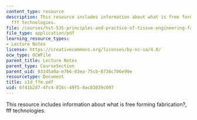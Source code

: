 ```yaml
---
content_type: resource
description: This resource includes information about what is free forming fabrication?,
  fff technologies.
file: /courses/hst-535-principles-and-practice-of-tissue-engineering-fall-2004/6f41b2d74fc4816c49f59ac83039c097_s1d_ffm.pdf
file_type: application/pdf
learning_resource_types:
- Lecture Notes
license: https://creativecommons.org/licenses/by-nc-sa/4.0/
ocw_type: OCWFile
parent_title: Lecture Notes
parent_type: CourseSection
parent_uid: 031d5a0a-e7b6-03ea-75cb-8736c706e99e
resourcetype: Document
title: s1d_ffm.pdf
uid: 6f41b2d7-4fc4-816c-49f5-9ac83039c097
---
```

This resource includes information about what is free forming fabrication?, fff technologies.